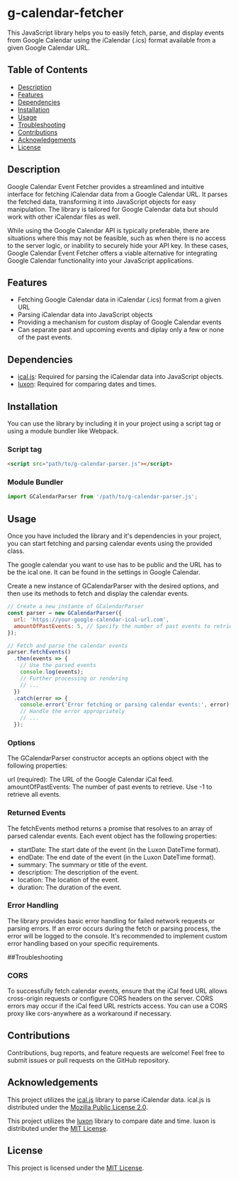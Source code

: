 # g-calendar-fetcher

This JavaScript library helps you to easily fetch, parse, and display events from Google Calendar using the iCalendar (.ics) format available from a given Google Calendar URL.

## Table of Contents
- [Description](#description)
- [Features](#features)
- [Dependencies](#dependencies)
- [Installation](#installation)
- [Usage](#usage)
- [Troubleshooting](#troubleshooting)
- [Contributions](#contributions)
- [Acknowledgements](#acknowledgements)
- [License](#license)

## Description

Google Calendar Event Fetcher provides a streamlined and intuitive interface for fetching iCalendar data from a Google Calendar URL. It parses the fetched data, transforming it into JavaScript objects for easy manipulation. The library is tailored for Google Calendar data but should work with other iCalendar files as well.

While using the Google Calendar API is typically preferable, there are situations where this may not be feasible, such as when there is no access to the server logic, or inability to securely hide your API key. In these cases, Google Calendar Event Fetcher offers a viable alternative for integrating Google Calendar functionality into your JavaScript applications.

## Features

- Fetching Google Calendar data in iCalendar (.ics) format from a given URL
- Parsing iCalendar data into JavaScript objects
- Providing a mechanism for custom display of Google Calendar events
- Can separate past and upcoming events and diplay only a few or none of the past events.

## Dependencies

- [ical.js](https://github.com/mozilla-comm/ical.js): Required for parsing the iCalendar data into JavaScript objects.
- [luxon](https://github.com/moment/luxon): Required for comparing dates and times.

## Installation

You can use the library by including it in your project using a script tag or using a module bundler like Webpack.

### Script tag

```html
<script src="path/to/g-calendar-parser.js"></script>
```

### Module Bundler

```js
import GCalendarParser from '/path/to/g-calendar-parser.js';
```

## Usage

Once you have included the library and it's dependencies in your project, you can start fetching and parsing calendar events using the provided class.

The google calendar you want to use has to be public and the URL has to be the ical one. It can be found in the settings in Google Calendar.

Create a new instance of GCalendarParser with the desired options, and then use its methods to fetch and display the calendar events.

```js
// Create a new instance of GCalendarParser
const parser = new GCalendarParser({
  url: 'https://your-google-calendar-ical-url.com',
  amountOfPastEvents: 5, // Specify the number of past events to retrieve (-1 for all events)
});

// Fetch and parse the calendar events
parser.fetchEvents()
  .then(events => {
    // Use the parsed events
    console.log(events);
    // Further processing or rendering
    // ...
  })
  .catch(error => {
    console.error('Error fetching or parsing calendar events:', error);
    // Handle the error appropriately
    // ...
  });
```

### Options

The GCalendarParser constructor accepts an options object with the following properties:

url (required): The URL of the Google Calendar iCal feed.
amountOfPastEvents: The number of past events to retrieve. Use -1 to retrieve all events. 

### Returned Events

The fetchEvents method returns a promise that resolves to an array of parsed calendar events. Each event object has the following properties:

- startDate: The start date of the event (in the Luxon DateTime format).
- endDate: The end date of the event (in the Luxon DateTime format).
- summary: The summary or title of the event.
- description: The description of the event.
- location: The location of the event.
- duration: The duration of the event.

### Error Handling

The library provides basic error handling for failed network requests or parsing errors. If an error occurs during the fetch or parsing process, the error will be logged to the console. It's recommended to implement custom error handling based on your specific requirements.

##Troubleshooting

### CORS

To successfully fetch calendar events, ensure that the iCal feed URL allows cross-origin requests or configure CORS headers on the server. CORS errors may occur if the iCal feed URL restricts access. You can use a CORS proxy like cors-anywhere as a workaround if necessary.

## Contributions

Contributions, bug reports, and feature requests are welcome! Feel free to submit issues or pull requests on the GitHub repository.

## Acknowledgements

This project utilizes the [ical.js](https://github.com/mozilla-comm/ical.js) library to parse iCalendar data. ical.js is distributed under the [Mozilla Public License 2.0](https://mozilla.org/MPL/2.0/).

This project utilizes the [luxon](https://github.com/moment/luxon) library to compare date and time. luxon is distributed under the [MIT License](https://github.com/moment/luxon/blob/master/LICENSE.md).

## License

This project is licensed under the [MIT License](LICENSE.md).
